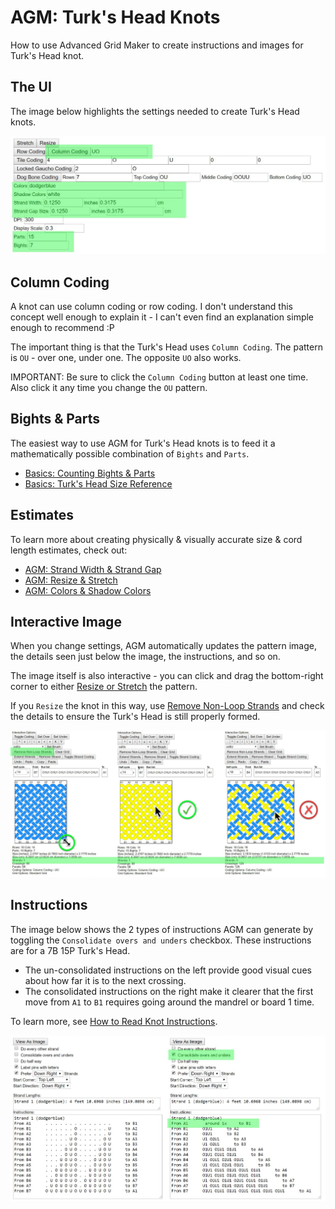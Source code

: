 # AGM: Turk's Head Knots

How to use Advanced Grid Maker to create instructions and images for Turk's Head knot.

## The UI

The image below highlights the settings needed to create Turk's Head knots. 

![AGM settings for Turk's Head Knots](../assets/images/agm/agm_th_settings.jpg)

## Column Coding

A knot can use column coding or row coding. I don't understand this concept well enough to explain it - I can't even find an explanation simple enough to recommend :P

The important thing is that the Turk's Head uses `Column Coding`. The pattern is `OU` - over one, under one. The opposite `UO` also works. 

IMPORTANT: Be sure to click the `Column Coding` button at least one time. Also click it any time you change the `OU` pattern. 

## Bights & Parts

The easiest way to use AGM for Turk's Head knots is to feed it a mathematically possible combination of `Bights` and `Parts`. 

* [Basics: Counting Bights & Parts](../basics/count-bights-parts.md)
* [Basics: Turk's Head Size Reference](../basics/turks-head-size-reference.md)

## Estimates

To learn more about creating physically & visually accurate size & cord length estimates, check out:

* [AGM: Strand Width & Strand Gap](./agm-strand-width-gap.md)
* [AGM: Resize & Stretch](./agm-resize-stretch.md)
* [AGM: Colors & Shadow Colors](./agm-colors-shadows.md)

## Interactive Image

When you change settings, AGM automatically updates the pattern image, the details seen just below the image, the instructions, and so on. 

The image itself is also interactive - you can click and drag the bottom-right corner to either [Resize or Stretch](./agm-resize-stretch.md) the pattern. 

If you `Resize` the knot in this way, use [Remove Non-Loop Strands](./agm-remove-non-loop-strands.md) and check the details to ensure the Turk's Head is still properly formed.

![AGM single-strand example of a properly and improperly formed knot](../assets/images/agm/agm_remove-non-loop_single.jpg)

## Instructions

The image below shows the 2 types of instructions AGM can generate by toggling the `Consolidate overs and unders` checkbox. These instructions are for a 7B 15P Turk's Head.  

* The un-consolidated instructions on the left provide good visual cues about how far it is to the next crossing. 
* The consolidated instructions on the right make it clearer that the first move from `A1` to `B1` requires going around the mandrel or board 1 time.  

To learn more, see [How to Read Knot Instructions](../basics/read-knot-instructions.md). 

![A comparison of AGM instructions](../assets/images/agm/agm_th_instructions.jpg)

